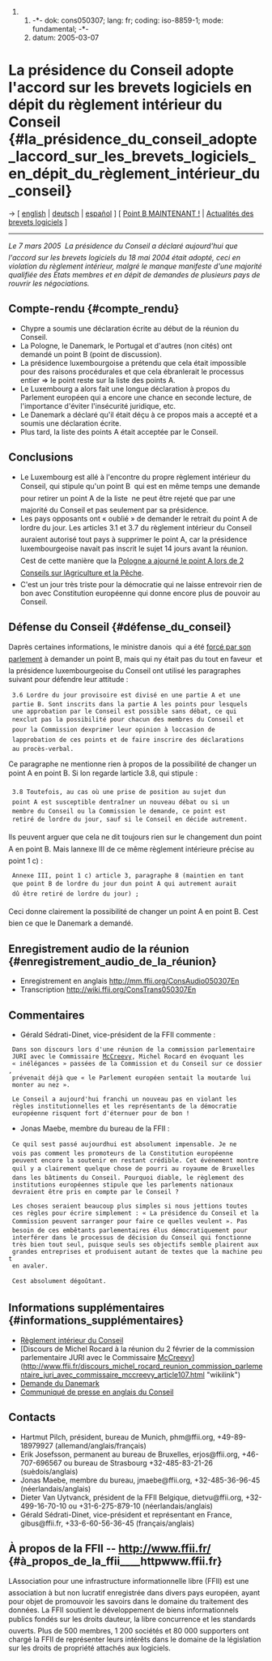 1.  1.  -\*- dok: cons050307; lang: fr; coding: iso-8859-1; mode:
        fundamental; -\*-
    2.  datum: 2005-03-07

# La présidence du Conseil adopte l\'accord sur les brevets logiciels en dépit du règlement intérieur du Conseil {#la_présidence_du_conseil_adopte_laccord_sur_les_brevets_logiciels_en_dépit_du_règlement_intérieur_du_conseil}

-\> \[ [ english](Cons050307En "wikilink") \| [
deutsch](Cons050307De "wikilink") \| [ español](Cons050307Es "wikilink")
\] \[ [ Point B MAINTENANT !](LtrCons0503Fr "wikilink") \| [ Actualités
des brevets logiciels](SwpatcninoFr "wikilink") \]

------------------------------------------------------------------------

*Le 7 mars 2005  La présidence du Conseil a déclaré aujourd\'hui que
l\'accord sur les brevets logiciels du 18 mai 2004 était adopté, ceci en
violation du règlement intérieur, malgré le manque manifeste d\'une
majorité qualifiée des États membres et en dépit de demandes de
plusieurs pays de rouvrir les négociations.*

## Compte-rendu {#compte_rendu}

-   Chypre a soumis une déclaration écrite au début de la réunion du
    Conseil.
-   La Pologne, le Danemark, le Portugal et d\'autres (non cités) ont
    demandé un point B (point de discussion).
-   La présidence luxembourgoise a prétendu que cela était impossible
    pour des raisons procédurales et que cela ébranlerait le processus
    entier => le point reste sur la liste des points A.
-   Le Luxembourg a alors fait une longue déclaration à propos du
    Parlement européen qui a encore une chance en seconde lecture, de
    l\'importance d\'éviter l\'insécurité juridique, etc.
-   Le Danemark a déclaré qu\'il était déçu à ce propos mais a accepté
    et a soumis une déclaration écrite.
-   Plus tard, la liste des points A était acceptée par le Conseil.

## Conclusions

-   Le Luxembourg est allé à l\'encontre du propre règlement intérieur
    du Conseil, qui stipule qu\'un point B  qui est en même temps une
    demande pour retirer un point A de la liste  ne peut être rejeté
    que par une majorité du Conseil et pas seulement par sa présidence.
-   Les pays opposants ont « oublié » de demander le retrait du point A
    de lordre du jour. Les articles 3.1 et 3.7 du règlement intérieur
    du Conseil auraient autorisé tout pays à supprimer le point A, car
    la présidence luxembourgeoise navait pas inscrit le sujet 14 jours
    avant la réunion. Cest de cette manière que la [Pologne a ajourné
    le point A lors de 2 Conseils sur lAgriculture et la
    Pêche](http://www.ffii.fr/decision_concernant_directive_brevets_logiciels_est_retiree_ordre_jour_conseil_agriculture_demande_pologne_article85.html "wikilink").
-   C\'est un jour très triste pour la démocratie qui ne laisse
    entrevoir rien de bon avec Constitution européenne qui donne encore
    plus de pouvoir au Conseil.

## Défense du Conseil {#défense_du_conseil}

Daprès certaines informations, le ministre danois  qui a été [ forcé
par son parlement](Dkparl050304Fr "wikilink") à demander un point B,
mais qui ny était pas du tout en faveur  et la présidence
luxembourgeoise du Conseil ont utilisé les paragraphes suivant pour
défendre leur attitude :

` 3.6 Lordre du jour provisoire est divisé en une partie A et une`\
` partie B. Sont inscrits dans la partie A les points pour lesquels`\
` une approbation par le Conseil est possible sans débat, ce qui`\
` nexclut pas la possibilité pour chacun des membres du Conseil et`\
` pour la Commission dexprimer leur opinion à loccasion de`\
` lapprobation de ces points et de faire inscrire des déclarations`\
` au procès-verbal. `

Ce paragraphe ne mentionne rien à propos de la possibilité de changer un
point A en point B. Si lon regarde larticle 3.8, qui stipule :

` 3.8 Toutefois, au cas où une prise de position au sujet dun`\
` point A est susceptible dentraîner un nouveau débat ou si un`\
` membre du Conseil ou la Commission le demande, ce point est`\
` retiré de lordre du jour, sauf si le Conseil en décide autrement. `

Ils peuvent arguer que cela ne dit toujours rien sur le changement dun
point A en point B. Mais lannexe III de ce même règlement intérieure
précise au point 1 c) :

` Annexe III, point 1 c) article 3, paragraphe 8 (maintien en tant`\
` que point B de lordre du jour dun point A qui autrement aurait`\
` dû être retiré de lordre du jour) ; `

Ceci donne clairement la possibilité de changer un point A en point B.
Cest bien ce que le Danemark a demandé.

## Enregistrement audio de la réunion {#enregistrement_audio_de_la_réunion}

-   Enregistrement en anglais <http://mm.ffii.org/ConsAudio050307En>
-   Transcription <http://wiki.ffii.org/ConsTrans050307En>

## Commentaires

-   Gérald Sédrati-Dinet, vice-président de la FFII commente :

` Dans son discours lors d'une réunion de la commission parlementaire`\
` JURI avec le Commissaire `[`McCreevy`](McCreevy "wikilink")`, Michel Rocard en évoquant les`\
` « inélégances » passées de la Commission et du Conseil sur ce dossier,`\
` prévenait déjà que « le Parlement européen sentait la moutarde lui`\
` monter au nez ».`

` Le Conseil a aujourd'hui franchi un nouveau pas en violant les`\
` règles institutionnelles et les représentants de la démocratie`\
` européenne risquent fort d'éternuer pour de bon !`

-   Jonas Maebe, membre du bureau de la FFII :

` Ce quil sest passé aujourdhui est absolument impensable. Je ne`\
` vois pas comment les promoteurs de la Constitution européenne`\
` peuvent encore la soutenir en restant crédible. Cet événement montre`\
` quil y a clairement quelque chose de pourri au royaume de Bruxelles`\
` dans les bâtiments du Conseil. Pourquoi diable, le règlement des`\
` institutions européennes stipule que les parlements nationaux`\
` devraient être pris en compte par le Conseil ?`

` Les choses seraient beaucoup plus simples si nous jettions toutes`\
` ces règles pour écrire simplement : « La présidence du Conseil et la`\
` Commission peuvent sarranger pour faire ce quelles veulent ». Pas`\
` besoin de ces embêtants parlementaires élus démocratiquement pour`\
` interférer dans le processus de décision du Conseil qui fonctionne`\
` très bien tout seul, puisque seuls ses objectifs semble plairent aux`\
` grandes entreprises et produisent autant de textes que la machine peut`\
` en avaler.`

` Cest absolument dégoûtant.`

## Informations supplémentaires {#informations_supplémentaires}

-   [Règlement intérieur du
    Conseil](http://europa.eu.int/smartapi/cgi/sga_doc?smartapi!celexdoc!prod!CELEXnumdoc&lg=FR&numdoc=32004D0338&model=lex "wikilink")
-   [Discours de Michel Rocard à la réunion du 2 février de la
    commission parlementaire JURI avec le Commissaire
    [McCreevy](McCreevy "wikilink")](http://www.ffii.fr/discours_michel_rocard_reunion_commission_parlementaire_juri_avec_commissaire_mccreevy_article107.html "wikilink")
-   [Demande du
    Danemark](http://www.ffii.fr/parlement_danois_enjoint_son_ministre_renegocier_brevets_logiciels_au_conseil_article128.html "wikilink")
-   [Communiqué de presse en anglais du
    Conseil](http://ue.eu.int/ueDocs/cms_Data/docs/pressData/en/misc/84021.pdf "wikilink")

## Contacts

-   Hartmut Pilch, président, bureau de Munich, phm\@ffii.org,
    +49-89-18979927 (allemand/anglais/français)
-   Erik Josefsson, permanent au bureau de Bruxelles, erjos\@ffii.org,
    +46-707-696567 ou bureau de Strasbourg +32-485-83-21-26
    (suèdois/anglais)
-   Jonas Maebe, membre du bureau, jmaebe\@ffii.org, +32-485-36-96-45
    (néerlandais/anglais)
-   Dieter Van Uytvanck, président de la FFII Belgique,
    dietvu\@ffii.org, +32-499-16-70-10 ou +31-6-275-879-10
    (néerlandais/anglais)
-   Gérald Sédrati-Dinet, vice-président et représentant en France,
    gibus\@ffii.fr, +33-6-60-56-36-45 (français/anglais)

## À propos de la FFII \-- <http://www.ffii.fr/> {#à_propos_de_la_ffii____httpwww.ffii.fr}

LAssociation pour une infrastructure informationnelle libre (FFII) est
une association à but non lucratif enregistrée dans divers pays
européen, ayant pour objet de promouvoir les savoirs dans le domaine du
traitement des données. La FFII soutient le développement de biens
informationnels publics fondés sur les droits dauteur, la libre
concurrence et les standards ouverts. Plus de 500 membres, 1 200
sociétés et 80 000 supporters ont chargé la FFII de représenter leurs
intérêts dans le domaine de la législation sur les droits de propriété
attachés aux logiciels.
